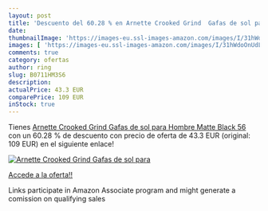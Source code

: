 ```yaml
---
layout: post
title: 'Descuento del 60.28 % en Arnette Crooked Grind  Gafas de sol para'
date: 
thumbnailImage: 'https://images-eu.ssl-images-amazon.com/images/I/31hWdoOnUdL._SL200_.jpg'
images: [ 'https://images-eu.ssl-images-amazon.com/images/I/31hWdoOnUdL._SL200_.jpg' ]
comments: true
category: ofertas
author: ring
slug: B0711HM3S6
description:
actualPrice: 43.3 EUR
comparePrice: 109 EUR
inStock: true
---
```


Tienes [Arnette Crooked Grind  Gafas de sol para Hombre  Matte Black 56](https://www.amazon.es/dp/B0711HM3S6/?tag=tolees-21) con un 60.28 % de descuento con precio de oferta de 43.3 EUR (original: 109 EUR) en el siguiente enlace!

[![Arnette Crooked Grind  Gafas de sol para](https://images-eu.ssl-images-amazon.com/images/I/31hWdoOnUdL._SL200_.jpg)](https://www.amazon.es/dp/B0711HM3S6/?tag=tolees-21)

[Accede a la oferta!!](https://www.amazon.es/dp/B0711HM3S6/?tag=tolees-21)

Links participate in Amazon Associate program and might generate a comission on qualifying sales



